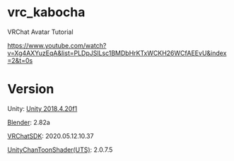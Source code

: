 # vrc_kabocha

VRChat Avatar Tutorial 

https://www.youtube.com/watch?v=Xg4AXYuzEqA&list=PLDpJSlLsc1BMDbHrKTxWCKH26WCfAEEvU&index=2&t=0s



# Version

Unity: [Unity 2018.4.20f1](https://unity3d.com/unity/whats-new/2018.4.20)

[Blender](https://www.blender.org/download/): 2.82a

[VRChatSDK](https://vrchat.com/home/download): 2020.05.12.10.37

[UnityChanToonShader(UTS)](https://unity-chan.com/download/releaseNote.php?id=UTS2_0): 2.0.7.5

